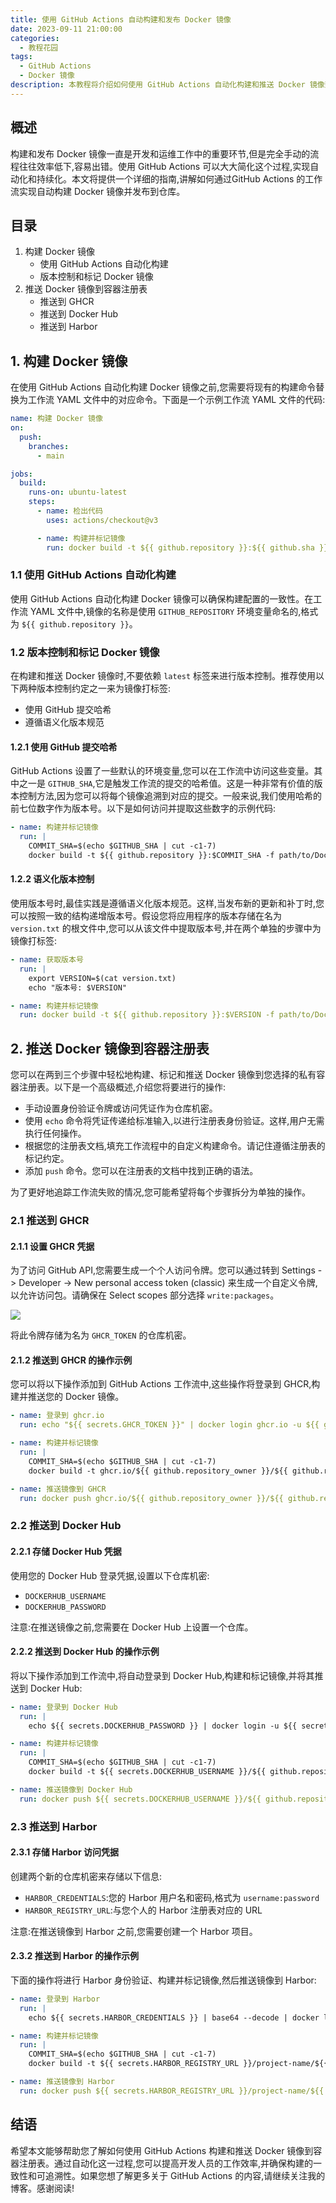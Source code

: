 ```yaml
---
title: 使用 GitHub Actions 自动构建和发布 Docker 镜像
date: 2023-09-11 21:00:00
categories:
  - 教程花园
tags:
  - GitHub Actions
  - Docker 镜像
description: 本教程将介绍如何使用 GitHub Actions 自动化构建和推送 Docker 镜像到不同的容器注册表。我们将涵盖三个常用的容器注册表:GitHub 容器注册表(GHCR)、Docker Hub 和 Harbor。通过将 GitHub Actions与私有容器注册表集成,您可以轻松地登录注册表、构建 Docker 镜像并将其推送到注册表中。
---
```




## 概述

构建和发布 Docker 镜像一直是开发和运维工作中的重要环节,但是完全手动的流程往往效率低下,容易出错。使用 GitHub Actions 可以大大简化这个过程,实现自动化和持续化。本文将提供一个详细的指南,讲解如何通过GitHub Actions 的工作流实现自动构建 Docker 镜像并发布到仓库。

## 目录

1. 构建 Docker 镜像
   - 使用 GitHub Actions 自动化构建
   - 版本控制和标记 Docker 镜像
2. 推送 Docker 镜像到容器注册表
   - 推送到 GHCR
   - 推送到 Docker Hub
   - 推送到 Harbor

## 1. 构建 Docker 镜像

在使用 GitHub Actions 自动化构建 Docker 镜像之前,您需要将现有的构建命令替换为工作流 YAML 文件中的对应命令。下面是一个示例工作流 YAML 文件的代码:

```yaml
name: 构建 Docker 镜像
on:
  push:
    branches:
      - main

jobs:
  build:
    runs-on: ubuntu-latest
    steps:
      - name: 检出代码
        uses: actions/checkout@v3

      - name: 构建并标记镜像
        run: docker build -t ${{ github.repository }}:${{ github.sha }} -f path/to/Dockerfile .
```

### 1.1 使用 GitHub Actions 自动化构建

使用 GitHub Actions 自动化构建 Docker 镜像可以确保构建配置的一致性。在工作流 YAML 文件中,镜像的名称是使用 `GITHUB_REPOSITORY` 环境变量命名的,格式为 `${{ github.repository }}`。

### 1.2 版本控制和标记 Docker 镜像

在构建和推送 Docker 镜像时,不要依赖 `latest` 标签来进行版本控制。推荐使用以下两种版本控制约定之一来为镜像打标签:

- 使用 GitHub 提交哈希
- 遵循语义化版本规范

#### 1.2.1 使用 GitHub 提交哈希

GitHub Actions 设置了一些默认的环境变量,您可以在工作流中访问这些变量。其中之一是 `GITHUB_SHA`,它是触发工作流的提交的哈希值。这是一种非常有价值的版本控制方法,因为您可以将每个镜像追溯到对应的提交。一般来说,我们使用哈希的前七位数字作为版本号。以下是如何访问并提取这些数字的示例代码:

```yaml
- name: 构建并标记镜像
  run: |
    COMMIT_SHA=$(echo $GITHUB_SHA | cut -c1-7)
    docker build -t ${{ github.repository }}:$COMMIT_SHA -f path/to/Dockerfile .
```

#### 1.2.2 语义化版本控制

使用版本号时,最佳实践是遵循语义化版本规范。这样,当发布新的更新和补丁时,您可以按照一致的结构递增版本号。假设您将应用程序的版本存储在名为 `version.txt` 的根文件中,您可以从该文件中提取版本号,并在两个单独的步骤中为镜像打标签:

```yaml
- name: 获取版本号
  run: |
    export VERSION=$(cat version.txt)
    echo "版本号: $VERSION"

- name: 构建并标记镜像
  run: docker build -t ${{ github.repository }}:$VERSION -f path/to/Dockerfile .
```

## 2. 推送 Docker 镜像到容器注册表

您可以在两到三个步骤中轻松地构建、标记和推送 Docker 镜像到您选择的私有容器注册表。以下是一个高级概述,介绍您将要进行的操作:

- 手动设置身份验证令牌或访问凭证作为仓库机密。
- 使用 `echo` 命令将凭证传递给标准输入,以进行注册表身份验证。这样,用户无需执行任何操作。
- 根据您的注册表文档,填充工作流程中的自定义构建命令。请记住遵循注册表的标记约定。
- 添加 `push` 命令。您可以在注册表的文档中找到正确的语法。

为了更好地追踪工作流失败的情况,您可能希望将每个步骤拆分为单独的操作。

### 2.1 推送到 GHCR

#### 2.1.1 设置 GHCR 凭据

为了访问 GitHub API,您需要生成一个个人访问令牌。您可以通过转到 Settings -> Developer -> New personal access token (classic) 来生成一个自定义令牌,以允许访问包。请确保在 Select scopes 部分选择 `write:packages`。

![](https://cdn.jsdelivr.net/gh/PirlosM/image@main/20230911210633.png)

将此令牌存储为名为 `GHCR_TOKEN` 的仓库机密。

#### 2.1.2 推送到 GHCR 的操作示例

您可以将以下操作添加到 GitHub Actions 工作流中,这些操作将登录到 GHCR,构建并推送您的 Docker 镜像。

```yaml
- name: 登录到 ghcr.io
  run: echo "${{ secrets.GHCR_TOKEN }}" | docker login ghcr.io -u ${{ github.actor }} --password-stdin

- name: 构建并标记镜像
  run: |
    COMMIT_SHA=$(echo $GITHUB_SHA | cut -c1-7)
    docker build -t ghcr.io/${{ github.repository_owner }}/${{ github.repository }}:$COMMIT_SHA -f path/to/Dockerfile .

- name: 推送镜像到 GHCR
  run: docker push ghcr.io/${{ github.repository_owner }}/${{ github.repository }}:$COMMIT_SHA
```

### 2.2 推送到 Docker Hub

#### 2.2.1 存储 Docker Hub 凭据

使用您的 Docker Hub 登录凭据,设置以下仓库机密:

- `DOCKERHUB_USERNAME`
- `DOCKERHUB_PASSWORD`

注意:在推送镜像之前,您需要在 Docker Hub 上设置一个仓库。

#### 2.2.2 推送到 Docker Hub 的操作示例

将以下操作添加到工作流中,将自动登录到 Docker Hub,构建和标记镜像,并将其推送到 Docker Hub:

```yaml
- name: 登录到 Docker Hub
  run: |
    echo ${{ secrets.DOCKERHUB_PASSWORD }} | docker login -u ${{ secrets.DOCKERHUB_USERNAME }} --password-stdin

- name: 构建并标记镜像
  run: |
    COMMIT_SHA=$(echo $GITHUB_SHA | cut -c1-7)
    docker build -t ${{ secrets.DOCKERHUB_USERNAME }}/${{ github.repository }}:$COMMIT_SHA -f path/to/Dockerfile .

- name: 推送镜像到 Docker Hub
  run: docker push ${{ secrets.DOCKERHUB_USERNAME }}/${{ github.repository }}:$COMMIT_SHA
```

### 2.3 推送到 Harbor

#### 2.3.1 存储 Harbor 访问凭据

创建两个新的仓库机密来存储以下信息:

- `HARBOR_CREDENTIALS`:您的 Harbor 用户名和密码,格式为 `username:password`
- `HARBOR_REGISTRY_URL`:与您个人的 Harbor 注册表对应的 URL

注意:在推送镜像到 Harbor 之前,您需要创建一个 Harbor 项目。

#### 2.3.2 推送到 Harbor 的操作示例

下面的操作将进行 Harbor 身份验证、构建并标记镜像,然后推送镜像到 Harbor:

```yaml
- name: 登录到 Harbor
  run: |
    echo ${{ secrets.HARBOR_CREDENTIALS }} | base64 --decode | docker login -u $(cut -d ':' -f1 <<< "${{ secrets.HARBOR_CREDENTIALS }}") --password-stdin ${{ secrets.HARBOR_REGISTRY_URL }}

- name: 构建并标记镜像
  run: |
    COMMIT_SHA=$(echo $GITHUB_SHA | cut -c1-7)
    docker build -t ${{ secrets.HARBOR_REGISTRY_URL }}/project-name/${{ github.repository }}:$COMMIT_SHA -f path/to/Dockerfile .

- name: 推送镜像到 Harbor
  run: docker push ${{ secrets.HARBOR_REGISTRY_URL }}/project-name/${{ github.repository }}:$COMMIT_SHA
```

## 结语

希望本文能够帮助您了解如何使用 GitHub Actions 构建和推送 Docker 镜像到容器注册表。通过自动化这一过程,您可以提高开发人员的工作效率,并确保构建的一致性和可追溯性。如果您想了解更多关于 GitHub Actions 的内容,请继续关注我的博客。感谢阅读!